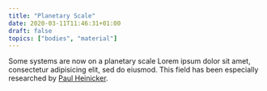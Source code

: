 ```yaml
---
title: "Planetary Scale"
date: 2020-03-11T11:46:31+01:00
draft: false
topics: ["bodies", "material"]
---
```


Some systems are now on a planetary scale Lorem ipsum dolor sit amet, consectetur adipisicing elit, sed do eiusmod.
This field has been especially researched by [Paul Heinicker](http://paul-heinicker.com).